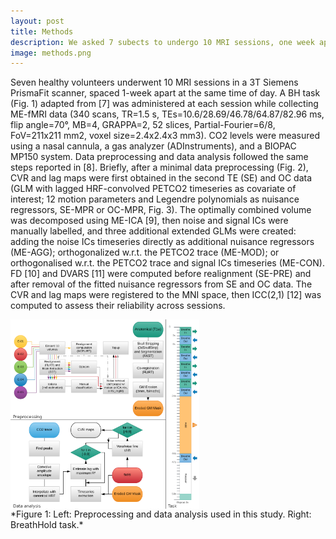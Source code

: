```yaml
---
layout: post
title: Methods
description: We asked 7 subects to undergo 10 MRI sessions, one week apart, and perform a BH task. We acquired ME data and applied different ME-ICA based denoising to remove motion effects. We then compared the reliability of each pipeline using intraclass correlation coefficient and measureing the relation between FD and DVARS.
image: methods.png
---
```


Seven healthy volunteers underwent 10 MRI sessions in a 3T Siemens PrismaFit scanner, spaced 1-week apart at the same time of day. A BH task (Fig. 1) adapted from [7] was administered at each session while collecting ME-fMRI data (340 scans, TR=1.5 s, TEs=10.6/28.69/46.78/64.87/82.96 ms, flip angle=70°, MB=4, GRAPPA=2, 52 slices, Partial-Fourier=6/8, FoV=211x211 mm2, voxel size=2.4x2.4x3 mm3). CO2 levels were measured using a nasal cannula, a gas analyzer (ADInstruments), and a BIOPAC MP150 system.
Data preprocessing and data analysis followed the same steps reported in [8]. Briefly, after a minimal data preprocessing (Fig. 2), CVR and lag maps were first obtained in the second TE (SE) and OC data (GLM with lagged HRF-convolved PETCO2 timeseries as covariate of interest; 12 motion parameters and Legendre polynomials as nuisance regressors, SE-MPR or OC-MPR, Fig. 3). 
The optimally combined volume was decomposed using ME-ICA [9], then noise and signal ICs were manually labelled, and three additional extended GLMs were created: adding the noise ICs timeseries directly as additional nuisance regressors (ME-AGG); orthogonalized w.r.t. the PETCO2 trace (ME-MOD); or orthogonalised w.r.t. the PETCO2 trace and signal ICs timeseries (ME-CON). FD [10] and DVARS [11] were computed before realignment (SE-PRE) and after removal of the fitted nuisance regressors from SE and OC data. The CVR and lag maps were registered to the MNI space, then ICC(2,1) [12] was computed to assess their reliability across sessions.


<img src="assets/images/methods.png" style="max-width:60%;display:block;" align="center"/>
*Figure 1: Left: Preprocessing and data analysis used in this study. Right: BreathHold task.*